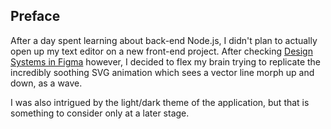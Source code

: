 <!-- Link to the work-in-progress pen right [here](). -->

## Preface

After a day spent learning about back-end Node.js, I didn't plan to actually open up my text editor on a new front-end project. After checking [Design Systems in Figma](https://designcode.io/design-system-in-figma/) however, I decided to flex my brain trying to replicate the incredibly soothing SVG animation which sees a vector line morph up and down, as a wave.

I was also intrigued by the light/dark theme of the application, but that is something to consider only at a later stage.